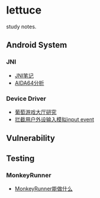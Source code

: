 # lettuce
study notes.

## Android System
### JNI
* [JNI笔记](https://github.com/loveisbug/lettuce/blob/master/wiki/android/jni/jni_notes.md)
* [AIDA64分析](https://github.com/loveisbug/lettuce/blob/master/wiki/android/jni/aida64.md)

### Device Driver
* [葡萄游戏大厅研究]()
* [拦截用户外设输入模拟input event]()


## Vulnerability

## Testing
### MonkeyRunner
* [MonkeyRunner能做什么]()